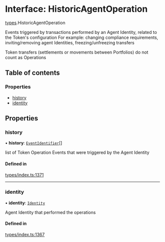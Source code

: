 # Interface: HistoricAgentOperation

[types](../wiki/types).HistoricAgentOperation

Events triggered by transactions performed by an Agent Identity, related to the Token's configuration
  For example: changing compliance requirements, inviting/removing agent Identities, freezing/unfreezing transfers

Token transfers (settlements or movements between Portfolios) do not count as Operations

## Table of contents

### Properties

- [history](../wiki/types.HistoricAgentOperation#history)
- [identity](../wiki/types.HistoricAgentOperation#identity)

## Properties

### history

• **history**: [`EventIdentifier`](../wiki/types.EventIdentifier)[]

list of Token Operation Events that were triggered by the Agent Identity

#### Defined in

[types/index.ts:1371](https://github.com/PolymathNetwork/polymesh-sdk/blob/299ce247/src/types/index.ts#L1371)

___

### identity

• **identity**: [`Identity`](../wiki/api.entities.Identity.Identity)

Agent Identity that performed the operations

#### Defined in

[types/index.ts:1367](https://github.com/PolymathNetwork/polymesh-sdk/blob/299ce247/src/types/index.ts#L1367)
